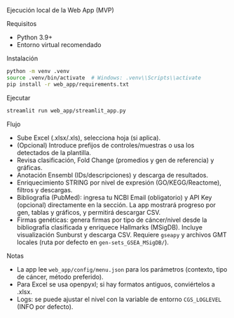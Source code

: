 Ejecución local de la Web App (MVP)

Requisitos
- Python 3.9+
- Entorno virtual recomendado

Instalación
```bash
python -m venv .venv
source .venv/bin/activate  # Windows: .venv\\Scripts\\activate
pip install -r web_app/requirements.txt
```

Ejecutar
```bash
streamlit run web_app/streamlit_app.py
```

Flujo
- Sube Excel (.xlsx/.xls), selecciona hoja (si aplica).
- (Opcional) Introduce prefijos de controles/muestras o usa los detectados de la plantilla.
- Revisa clasificación, Fold Change (promedios y gen de referencia) y gráficas.
- Anotación Ensembl (IDs/descripciones) y descarga de resultados.
- Enriquecimiento STRING por nivel de expresión (GO/KEGG/Reactome), filtros y descargas.
- Bibliografía (PubMed): ingresa tu NCBI Email (obligatorio) y API Key (opcional) directamente en la sección. La app mostrará progreso por gen, tablas y gráficos, y permitirá descargar CSV.
- Firmas genéticas: genera firmas por tipo de cáncer/nivel desde la bibliografía clasificada y enriquece Hallmarks (MSigDB). Incluye visualización Sunburst y descarga CSV. Requiere `gseapy` y archivos GMT locales (ruta por defecto en `gen-sets_GSEA_MSigDB/`).

Notas
- La app lee `web_app/config/menu.json` para los parámetros (contexto, tipo de cáncer, método preferido).
- Para Excel se usa openpyxl; si hay formatos antiguos, conviértelos a .xlsx.
- Logs: se puede ajustar el nivel con la variable de entorno `CGS_LOGLEVEL` (INFO por defecto).
